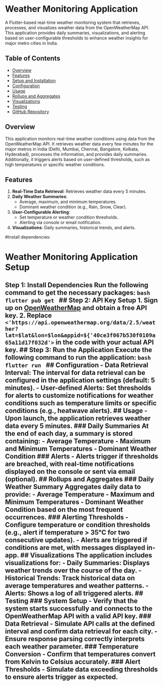 # Weather Monitoring Application

A Flutter-based real-time weather monitoring system that retrieves, processes, and visualizes weather data from the OpenWeatherMap API. This application provides daily summaries, visualizations, and alerting based on user-configurable thresholds to enhance weather insights for major metro cities in India.

## Table of Contents
- [Overview](#overview)
- [Features](#features)
- [Setup and Installation](#setup-and-installation)
- [Configuration](#configuration)
- [Usage](#usage)
- [Rollups and Aggregates](#rollups-and-aggregates)
- [Visualizations](#visualizations)
- [Testing](#testing)
- [GitHub Repository](#github-repository)

## Overview
This application monitors real-time weather conditions using data from the OpenWeatherMap API. It retrieves weather data every few minutes for the major metros in India (Delhi, Mumbai, Chennai, Bangalore, Kolkata, Hyderabad), processes the information, and provides daily summaries. Additionally, it triggers alerts based on user-defined thresholds, such as high temperatures or specific weather conditions.

## Features
1. **Real-Time Data Retrieval**: Retrieves weather data every 5 minutes.
2. **Daily Weather Summaries**:
   - Average, maximum, and minimum temperatures.
   - Dominant weather condition (e.g., Rain, Snow, Clear).
3. **User-Configurable Alerting**:
   - Set temperature or weather condition thresholds.
   - Alerting via console or email notification.
4. **Visualizations**: Daily summaries, historical trends, and alerts.

#Install dependencies:

# Weather Monitoring Application Setup
## Step 1: Install Dependencies Run the following command to get the necessary packages: ```bash flutter pub get ``` ## Step 2: API Key Setup 1. Sign up on [OpenWeatherMap](https://openweathermap.org/) and obtain a free API key. 2. Replace `<'https://api.openweathermap.org/data/2.5/weather?lat=$lat&lon=$lon&appid=${'40ce3f067b530f0109a65a11d17f032d'>` in the code with your actual API key. ## Step 3: Run the Application Execute the following command to run the application: ```bash flutter run ``` ## Configuration - **Data Retrieval Interval**: The interval for data retrieval can be configured in the application settings (default: **5 minutes**). - **User-defined Alerts**: Set thresholds for alerts to customize notifications for weather conditions such as temperature limits or specific conditions (e.g., heatwave alerts). ## Usage - Upon launch, the application retrieves weather data every **5 minutes**. ### Daily Summaries At the end of each day, a summary is stored containing: - **Average Temperature** - **Maximum and Minimum Temperatures** - **Dominant Weather Condition** ### Alerts - Alerts trigger if thresholds are breached, with real-time notifications displayed on the console or sent via email (optional). ## Rollups and Aggregates ### Daily Weather Summary Aggregates daily data to provide: - **Average Temperature** - **Maximum and Minimum Temperatures** - **Dominant Weather Condition** based on the most frequent occurrences. ### Alerting Thresholds - Configure temperature or condition thresholds (e.g., alert if temperature > 35°C for two consecutive updates). - Alerts are triggered if conditions are met, with messages displayed in-app. ## Visualizations The application includes visualizations for: - **Daily Summaries**: Displays weather trends over the course of the day. - **Historical Trends**: Track historical data on average temperatures and weather patterns. - **Alerts**: Shows a log of all triggered alerts. ## Testing ### System Setup - Verify that the system starts successfully and connects to the OpenWeatherMap API with a valid API key. ### Data Retrieval - Simulate API calls at the defined interval and confirm data retrieval for each city. - Ensure response parsing correctly interprets each weather parameter. ### Temperature Conversion - Confirm that temperatures convert from Kelvin to Celsius accurately. ### Alert Thresholds - Simulate data exceeding thresholds to ensure alerts trigger as expected.

